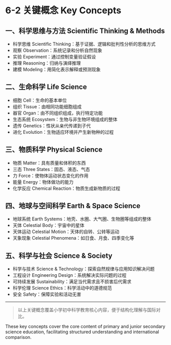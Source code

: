 # 6-2 关键概念 Key Concepts

## 一、科学思维与方法 Scientific Thinking & Methods

- 科学思维 Scientific Thinking：基于证据、逻辑和批判性分析的思维方式
- 观察 Observation：系统记录和分析自然现象
- 实验 Experiment：通过控制变量验证假设
- 推理 Reasoning：归纳与演绎推理
- 建模 Modeling：用简化表示解释或预测现象

## 二、生命科学 Life Science

- 细胞 Cell：生命的基本单位
- 组织 Tissue：由相同功能细胞组成
- 器官 Organ：由不同组织组成，执行特定功能
- 生态系统 Ecosystem：生物与非生物环境组成的整体
- 遗传 Genetics：性状从亲代传递到子代
- 进化 Evolution：生物适应环境并产生新物种的过程

## 三、物质科学 Physical Science

- 物质 Matter：具有质量和体积的东西
- 三态 Three States：固态、液态、气态
- 力 Force：使物体运动状态变化的作用
- 能量 Energy：物体做功的能力
- 化学反应 Chemical Reaction：物质生成新物质的过程

## 四、地球与空间科学 Earth & Space Science

- 地球系统 Earth Systems：地壳、水圈、大气圈、生物圈等组成的整体
- 天体 Celestial Body：宇宙中的星体
- 天体运动 Celestial Motion：天体的自转、公转等运动
- 天象现象 Celestial Phenomena：如日食、月食、四季变化等

## 五、科学与社会 Science & Society

- 科学与技术 Science & Technology：探索自然规律与应用知识解决问题
- 工程设计 Engineering Design：系统解决实际问题的过程
- 可持续发展 Sustainability：满足当代需求且不损害后代需求
- 科学伦理 Science Ethics：科学活动中的道德规范
- 安全 Safety：保障实验和活动无害

---

> 以上关键概念覆盖小学初中科学教育核心内容，便于结构化理解与国际对比。

These key concepts cover the core content of primary and junior secondary science education, facilitating structured understanding and international comparison.

